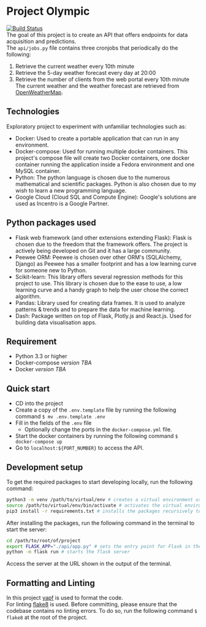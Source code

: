 # Project Olympic
[![Build Status](https://travis-ci.com/CalvinHuynh/project-olympic.svg?branch=master)](https://travis-ci.com/CalvinHuynh/project-olympic)  
The goal of this project is to create an API that offers endpoints for data acquisition and predictions.  
The `api/jobs.py` file contains three cronjobs that periodically do the following:
1. Retrieve the current weather every 10th minute
2. Retrieve the 5-day weather forecast every day at 20:00
3. Retrieve the number of clients from the web portal every 10th minute
The current weather and the weather forecast are retrieved from [OpenWeatherMap](https://openweathermap.org/). 

## Technologies
Exploratory project to experiment with unfamiliar technologies such as:
* Docker: Used to create a portable application that can run in any environment.
* Docker-compose: Used for running multiple docker containers. This project's compose file will create two Docker containers, one docker container running the application inside a Fedora environment and one MySQL container.
* Python: The python language is chosen due to the numerous mathematical and scientific packages. Python is also chosen due to my wish to learn a new programming language.
* Google Cloud (Cloud SQL and Compute Engine): Google's solutions are used as Incentro is a Google Partner.

## Python packages used
* Flask web framework (and other extensions extending Flask): Flask is chosen due to the freedom that the framework offers. The project is actively being developed on Git and it has a large community.
* Peewee ORM: Peewee is chosen over other ORM's (SQLAlchemy, Django) as Peewee has a smaller footprint and has a low learning curve for someone new to Python.
* Scikit-learn: This library offers several regression methods for this project to use. This library is chosen due to the ease to use, a low learning curve and a handy graph to help the user chose the correct algorithm.
* Pandas: Library used for creating data frames. It is used to analyze patterns & trends and to prepare the data for machine learning.
* Dash: Package written on top of Flask, Plotly.js and React.js. Used for building data visualisation apps.

## Requirement
* Python 3.3 or higher
* Docker-compose *version TBA*
* Docker *version TBA*

## Quick start
* CD into the project
* Create a copy of the `.env.template` file by running the following command `$ mv .env.template .env`
* Fill in the fields of the `.env` file
  * Optionally change the ports in the `docker-compose.yml` file.
* Start the docker containers by running the following command `$ docker-compose up`
* Go to `localhost:${PORT_NUMBER}` to access the API.

## Development setup
To get the required packages to start developing locally, run the following command:  
```bash
python3 -m venv /path/to/virtual/env # creates a virtual environment using python3
source /path/to/virtual/env/bin/activate # activates the virtual environment
pip3 install -r requirements.txt # installs the packages recursively to the virtual environment
```
After installing the packages, run the following command in the terminal to start the server:
```bash
cd /path/to/root/of/project
export FLASK_APP="./api/app.py" # sets the entry point for Flask in the environment
python -m flask run # starts the flask server
```
Access the server at the URL shown in the output of the terminal.


## Formatting and Linting
In this project [yapf](https://github.com/google/yapf) is used to format the code.  
For linting [flake8](https://gitlab.com/pycqa/flake8) is used. Before committing, please ensure that the codebase contains no linting errors. To do so, run the following command `$ flake8` at the root of the project.
